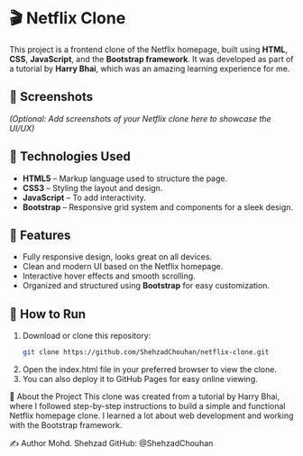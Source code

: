 # 🎬 Netflix Clone

This project is a frontend clone of the Netflix homepage, built using **HTML**, **CSS**, **JavaScript**, and the **Bootstrap framework**. It was developed as part of a tutorial by **Harry Bhai**, which was an amazing learning experience for me.

## 📸 Screenshots

_(Optional: Add screenshots of your Netflix clone here to showcase the UI/UX)_

## 📁 Technologies Used
- **HTML5** – Markup language used to structure the page.
- **CSS3** – Styling the layout and design.
- **JavaScript** – To add interactivity.
- **Bootstrap** – Responsive grid system and components for a sleek design.

## 📂 Features
- Fully responsive design, looks great on all devices.
- Clean and modern UI based on the Netflix homepage.
- Interactive hover effects and smooth scrolling.
- Organized and structured using **Bootstrap** for easy customization.

## 🚀 How to Run
1. Download or clone this repository:
   ```bash
   git clone https://github.com/ShehzadChouhan/netflix-clone.git
2. Open the index.html file in your preferred browser to view the clone.
3. You can also deploy it to GitHub Pages for easy online viewing.

🧠 About the Project
This clone was created from a tutorial by Harry Bhai, where I followed step-by-step instructions to build a simple and functional Netflix homepage clone. I learned a lot about web development and working with the Bootstrap framework.

✍️ Author
Mohd. Shehzad
GitHub: @ShehzadChouhan

